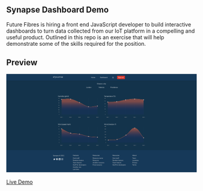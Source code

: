 ## Synapse Dashboard Demo

Future Fibres is hiring a front end JavaScript developer to build interactive dashboards to turn data collected from our IoT platform in a compelling and useful product. Outlined in this repo is an exercise that will help demonstrate some of the skills required for the position.

## Preview
![alt text](https://github.com/alexguja/synapse-react-dashboard/blob/main/demo.png)

[Live Demo](https://synapse-dashboard-5a8fa.web.app/)